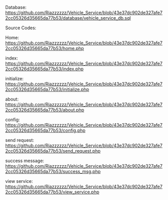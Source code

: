 Database: https://github.com/Riazzzzzz/Vehicle_Service/blob/43e37dc902de327afe72cc05326d35665da77b53/database/vehicle_service_db.sql

Source Codes:

Home: https://github.com/Riazzzzzz/Vehicle_Service/blob/43e37dc902de327afe72cc05326d35665da77b53/home.php

index: https://github.com/Riazzzzzz/Vehicle_Service/blob/43e37dc902de327afe72cc05326d35665da77b53/index.php

initialize: https://github.com/Riazzzzzz/Vehicle_Service/blob/43e37dc902de327afe72cc05326d35665da77b53/initialize.php

about: https://github.com/Riazzzzzz/Vehicle_Service/blob/43e37dc902de327afe72cc05326d35665da77b53/about.php

config: https://github.com/Riazzzzzz/Vehicle_Service/blob/43e37dc902de327afe72cc05326d35665da77b53/config.php

send request: https://github.com/Riazzzzzz/Vehicle_Service/blob/43e37dc902de327afe72cc05326d35665da77b53/send_request.php

success message: https://github.com/Riazzzzzz/Vehicle_Service/blob/43e37dc902de327afe72cc05326d35665da77b53/success_msg.php

view service: https://github.com/Riazzzzzz/Vehicle_Service/blob/43e37dc902de327afe72cc05326d35665da77b53/view_service.php

